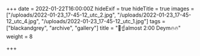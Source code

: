 +++
date = 2022-01-22T16:00:00Z
hideExif = true
hideTitle = true
images = ["/uploads/2022-01-23_17-45-12_utc_2.jpg", "/uploads/2022-01-23_17-45-12_utc_4.jpg", "/uploads/2022-01-23_17-45-12_utc_1.jpg"]
tags = ["blackandgrey", "archive", "gallery"]
title = "🙏☝️almost 2:00 Deym🔥🔥"
weight = 8

+++

